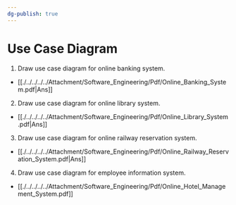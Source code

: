 ```yaml
---
dg-publish: true
---
```

# **Use Case Diagram**
1. Draw use case diagram for online banking system.
- [[./../../../../Attachment/Software_Engineering/Pdf/Online_Banking_System.pdf|Ans]]
2. Draw use case diagram for online library system.
- [[./../../../../Attachment/Software_Engineering/Pdf/Online_Library_System.pdf|Ans]]
3. Draw use case diagram for online railway reservation system.
- [[./../../../../Attachment/Software_Engineering/Pdf/Online_Railway_Reservation_System.pdf|Ans]]
4. Draw use case diagram for employee information system.
- [[./../../../../Attachment/Software_Engineering/Pdf/Online_Hotel_Management_System.pdf]]